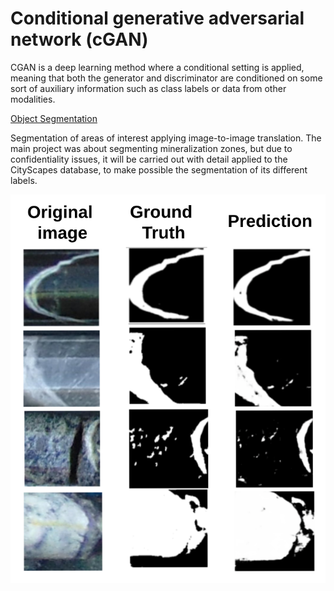 # Conditional generative adversarial network (cGAN)

CGAN is a deep learning method where a conditional setting is applied, meaning that both the generator and discriminator are conditioned on some sort of auxiliary information such as class labels or data from other modalities.

[Object Segmentation](https://github.com/SebastianArriagada/python-work/tree/main/cGAN/object-segmentation)

Segmentation of areas of interest applying image-to-image translation. The main project was about segmenting mineralization zones, but due to confidentiality issues, it will be carried out with detail applied to the CityScapes database, to make possible the segmentation of its different labels.

![Original project example segmentation](https://github.com/SebastianArriagada/python-work/blob/main/cGAN/cGan.png)
